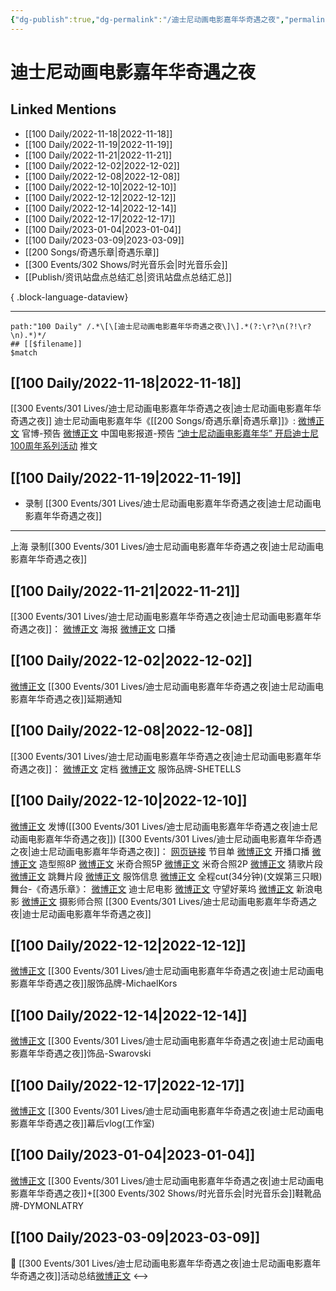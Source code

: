 ```yaml
---
{"dg-publish":true,"dg-permalink":"/迪士尼动画电影嘉年华奇遇之夜","permalink":"/迪士尼动画电影嘉年华奇遇之夜/","created":"2022-12-02T02:19:59.000+08:00","updated":"2023-08-24T19:01:08.618+08:00"}
---
```


# 迪士尼动画电影嘉年华奇遇之夜

## Linked Mentions
- [[100 Daily/2022-11-18\|2022-11-18]]
- [[100 Daily/2022-11-19\|2022-11-19]]
- [[100 Daily/2022-11-21\|2022-11-21]]
- [[100 Daily/2022-12-02\|2022-12-02]]
- [[100 Daily/2022-12-08\|2022-12-08]]
- [[100 Daily/2022-12-10\|2022-12-10]]
- [[100 Daily/2022-12-12\|2022-12-12]]
- [[100 Daily/2022-12-14\|2022-12-14]]
- [[100 Daily/2022-12-17\|2022-12-17]]
- [[100 Daily/2023-01-04\|2023-01-04]]
- [[100 Daily/2023-03-09\|2023-03-09]]
- [[200 Songs/奇遇乐章\|奇遇乐章]]
- [[300 Events/302 Shows/时光音乐会\|时光音乐会]]
- [[Publish/资讯站盘点总结汇总\|资讯站盘点总结汇总]]

{ .block-language-dataview}

---

```expander
path:"100 Daily" /.*\[\[迪士尼动画电影嘉年华奇遇之夜\]\].*(?:\r?\n(?!\r?\n).*)*/
## [[$filename]]
$match
```
## [[100 Daily/2022-11-18\|2022-11-18]]
[[300 Events/301 Lives/迪士尼动画电影嘉年华奇遇之夜\|迪士尼动画电影嘉年华奇遇之夜]]
迪士尼动画电影嘉年华《[[200 Songs/奇遇乐章\|奇遇乐章]]》:
[微博正文](http://weibo.com/1642553272/Mfzp8mW2g) 官博-预告
[微博正文](https://weibo.com/1261788454/MfACVhPWw) 中国电影报道-预告
[“迪士尼动画电影嘉年华” 开启迪士尼100周年系列活动](https://weibo.cn/sinaurl?u=https%3A%2F%2Fmp.weixin.qq.com%2Fs%2FoQwJggPIm1VCb9iupzuPzg) 推文
## [[100 Daily/2022-11-19\|2022-11-19]]
  - 录制 [[300 Events/301 Lives/迪士尼动画电影嘉年华奇遇之夜\|迪士尼动画电影嘉年华奇遇之夜]]
---
上海 录制[[300 Events/301 Lives/迪士尼动画电影嘉年华奇遇之夜\|迪士尼动画电影嘉年华奇遇之夜]]
## [[100 Daily/2022-11-21\|2022-11-21]]
[[300 Events/301 Lives/迪士尼动画电影嘉年华奇遇之夜\|迪士尼动画电影嘉年华奇遇之夜]]：
[微博正文](https://m.weibo.cn/1642553272/4838220007211747) 海报
[微博正文](https://m.weibo.cn/1642553272/4838221261046087) 口播
## [[100 Daily/2022-12-02\|2022-12-02]]
[微博正文](https://m.weibo.cn/1642553272/4842301459269350) [[300 Events/301 Lives/迪士尼动画电影嘉年华奇遇之夜\|迪士尼动画电影嘉年华奇遇之夜]]延期通知
## [[100 Daily/2022-12-08\|2022-12-08]]
[[300 Events/301 Lives/迪士尼动画电影嘉年华奇遇之夜\|迪士尼动画电影嘉年华奇遇之夜]]：
[微博正文](https://m.weibo.cn/1642553272/4844403258303275) 定档
[微博正文](https://m.weibo.cn/6048467149/4844415631759621) 服饰品牌-SHETELLS
## [[100 Daily/2022-12-10\|2022-12-10]]
[微博正文](http://weibo.com/1736988591/MiZ07q2Bm) 发博([[300 Events/301 Lives/迪士尼动画电影嘉年华奇遇之夜\|迪士尼动画电影嘉年华奇遇之夜]])
[[300 Events/301 Lives/迪士尼动画电影嘉年华奇遇之夜\|迪士尼动画电影嘉年华奇遇之夜]]：
[网页链接](https://weibo.cn/sinaurl?u=https%3A%2F%2Fchannels-aladin.wxqcloud.qq.com%2Faladin%2Fhtml%2F77dab39b-f819-4c28-acca-d420bdd6bdf0.html%3FhexBackgroundColor%3DEDEDED%26BannerId%3Dfinderactivity_1_14012336036622502179%26svrcookies%3DCAE%23%2F) 节目单
[微博正文](https://weibo.com/1642553272/MiXyztlwJ) 开播口播
[微博正文](http://weibo.com/7478855230/MiXP481kt) 造型照8P
[微博正文](https://weibo.com/7478855230/MiZ7w4Dqp) 米奇合照5P
[微博正文](https://weibo.com/1642553272/MiZ3Tv5L9) 米奇合照2P
[微博正文](https://weibo.com/1642553272/MiYX0c8Am) 猜歌片段
[微博正文](https://weibo.com/1642553272/MiYZQygaR) 跳舞片段
[微博正文](http://weibo.com/7710473200/MiZiXei80) 服饰信息
[微博正文](http://weibo.com/1371117067/MiZ9ien9V) 全程cut(34分钟)(文娱第三只眼)
舞台-《奇遇乐章》：
[微博正文](http://weibo.com/1642553272/MiYSgsTcV) 迪士尼电影
[微博正文](http://weibo.com/1803310643/MiYSob3tN) 守望好莱坞
[微博正文](http://weibo.com/1623886424/MiYSUE0lN) 新浪电影
[微博正文](https://m.weibo.cn/7495641082/4845275090260063) 摄影师合照 [[300 Events/301 Lives/迪士尼动画电影嘉年华奇遇之夜\|迪士尼动画电影嘉年华奇遇之夜]]

## [[100 Daily/2022-12-12\|2022-12-12]]
[微博正文](https://m.weibo.cn/2497052030/4845943402269932) [[300 Events/301 Lives/迪士尼动画电影嘉年华奇遇之夜\|迪士尼动画电影嘉年华奇遇之夜]]服饰品牌-MichaelKors
## [[100 Daily/2022-12-14\|2022-12-14]]
[微博正文](https://m.weibo.cn/1854773595/4845898095661321) [[300 Events/301 Lives/迪士尼动画电影嘉年华奇遇之夜\|迪士尼动画电影嘉年华奇遇之夜]]饰品-Swarovski
## [[100 Daily/2022-12-17\|2022-12-17]]
[微博正文](https://m.weibo.cn/7478855230/4847723038376785) [[300 Events/301 Lives/迪士尼动画电影嘉年华奇遇之夜\|迪士尼动画电影嘉年华奇遇之夜]]幕后vlog(工作室)
## [[100 Daily/2023-01-04\|2023-01-04]]
[微博正文](https://m.weibo.cn/7333990694/4854281985857502) [[300 Events/301 Lives/迪士尼动画电影嘉年华奇遇之夜\|迪士尼动画电影嘉年华奇遇之夜]]+[[300 Events/302 Shows/时光音乐会\|时光音乐会]]鞋靴品牌-DYMONLATRY

## [[100 Daily/2023-03-09\|2023-03-09]]
🌱 [[300 Events/301 Lives/迪士尼动画电影嘉年华奇遇之夜\|迪士尼动画电影嘉年华奇遇之夜]]活动总结[微博正文](https://m.weibo.cn/6466290670/4877466222461913)
<-->